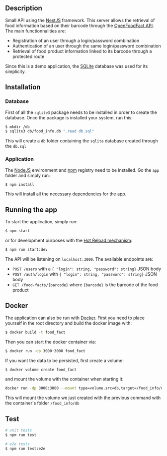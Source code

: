 ## Description

Small API using the [NestJS](https://nestjs.com/) framework. This server allows the retrieval of food information based on their barcode through the [OpenFoodFact API](https://fr.openfoodfacts.org/data). 
The main functionnalities are:
- Registration of an user through a login/password combination
- Authentication of an user through the same login/password combination
- Retrieval of food product information linked to its barcode through a protected route

Since this is a demo application, the [SQLite](https://www.sqlite.org/index.html) database was used for its simplicity.

## Installation
### Database
First of all the `sqlite3` package needs to be installed in order to create the database.
Once the package is installed your system, run this:
```bash
$ mkdir /db
$ sqlite3 db/food_info.db ".read db.sql"
```
This will create a `db` folder containing the `sqlite` database created through the `db.sql`

### Application
The [NodeJS](https://nodejs.org/en/) environment and [npm](https://docs.npmjs.com/) registry need to be installed.
Go the `app` folder and simply run:
```bash
$ npm install
```
This will install all the necessary dependencies for the app.


## Running the app
To start the application, simply run: 
```bash
$ npm start
``` 
or for development purposes with the [Hot Reload mechanism](https://docs.nestjs.com/recipes/hot-reload):
```bash
$ npm run start:dev
```

The API will be listening on `localhost:3000`.
The available endpoints are:
- `POST /users` with a `{ "login": string, "password": string}` JSON body
- `POST /auth/login` with `{ "login": string, "password": string}` JSON body
- `GET /food-facts/{barcode}` where `{barcode}` is the barcode of the food product

## Docker
The application can also be run with [Docker](https://www.docker.com/). First you need to place yourself in the root directory and build the docker image with: 
```bash
$ docker build -t food_fact 
```
Then you can start the docker container via:
```bash
$ docker run -dp 3000:3000 food_fact
```
If you want the data to be persisted, first create a volume:
```bash
$ docker volume create food_fact
```
and mount the volume with the container when starting it:
```bash
docker run -dp 3000:3000 --mount type=volume,src=db,target=/food_info/db food_info
```
This will mount the volume we just created with the previous command with the container's folder `/food_info/db`

## Test

```bash
# unit tests
$ npm run test

# e2e tests
$ npm run test:e2e
```
